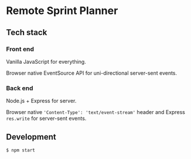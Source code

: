 # Remote Sprint Planner

## Tech stack

### Front end

Vanilla JavaScript for everything.

Browser native EventSource API for uni-directional server-sent events.

### Back end

Node.js + Express for server.

Browser native `'Content-Type': 'text/event-stream'` header and Express `res.write` for server-sent events.

## Development

```
$ npm start
```